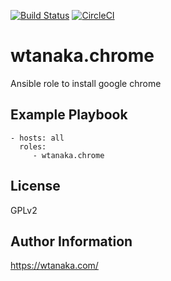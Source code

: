[![Build Status](https://travis-ci.org/wtanaka/ansible-role-chrome.svg?branch=master)](https://travis-ci.org/wtanaka/ansible-role-chrome)
[![CircleCI](https://circleci.com/gh/wtanaka/ansible-role-chrome.svg?style=svg)](https://circleci.com/gh/wtanaka/ansible-role-chrome)

wtanaka.chrome
==============

Ansible role to install google chrome

Example Playbook
-------------------------

    - hosts: all
      roles:
         - wtanaka.chrome

License
-------

GPLv2

Author Information
------------------

https://wtanaka.com/
